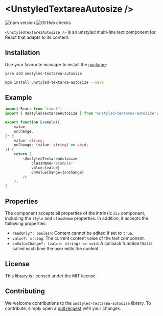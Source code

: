# &lt;UnstyledTextareaAutosize /&gt;

![npm version](https://badgen.net/npm/v/unstyled-textarea-autosize?icon=npm&label)
![GitHub checks](https://badgen.net/github/checks/teamrevin/unstyled-textarea-autosize/publish?icon=github&label=GitHub)

`<UnstyledTextareaAutosize />` is an unstyled multi-line text component for React that adapts to its content.

## Installation

Use your favourite manager to install the [package](https://www.npmjs.com/package/unstyled-textarea-autosize):

```sh
yarn add unstyled-textarea-autosize
```

```sh
npm install unstyled-textarea-autosize --save
```

## Example

```ts
import React from "react";
import { UnstyledTextareaAutosize } from "unstyled-textarea-autosize";

export function Example({
    value,
    onChange,
}: {
    value: string;
    onChange: (value: string) => void;
}) {
    return (
        <UnstyledTextareaAutosize
            className="example"
            value={value}
            onValueChange={onChange}
        />
    );
}
```

## Properties

The component accepts all properties of the intrinsic `div` component, including the `style` and `className` properties. In addition, it accepts the following properties:

-   `readOnly?: boolean`: Content cannot be edited if set to `true`.
-   `value?: string`: The current content value of the text component.
-   `onValueChange?: (value: string) => void`: A callback function that is called each time the user edits the content.

## License

This library is licensed under the MIT license.

## Contributing

We welcome contributions to the `unstyled-textarea-autosize` library. To contribute, simply open a [pull request](https://github.com/teamrevin/unstyled-textarea-autosize/pulls) with your changes.
